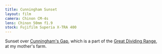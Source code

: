 ```yaml
---
title: Cunningham Sunset
layout: film
camera: Chinon CM-4s
lens: Chinon 50mm f1.9
stock: Fujifilm Superia X-TRA 400
---
```


Sunset over [Cunningham's Gap](https://en.wikipedia.org/wiki/Cunninghams_Gap), which is a part of the [Great Dividing Range](https://en.wikipedia.org/wiki/Great_Dividing_Range), at my mother's farm.